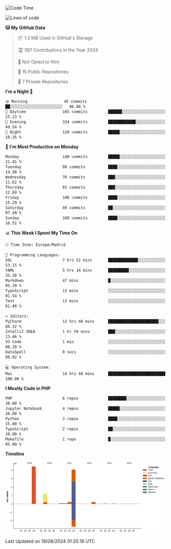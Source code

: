 <!--START_SECTION:waka-->
![Code Time](http://img.shields.io/badge/Code%20Time-331%20hrs%2027%20mins-blue)

![Lines of code](https://img.shields.io/badge/From%20Hello%20World%20I%27ve%20Written-10.3%20million%20lines%20of%20code-blue)

**🐱 My GitHub Data** 

> 📦 1.3 MB Used in GitHub's Storage 
 > 
> 🏆 397 Contributions in the Year 2024
 > 
> 🚫 Not Opted to Hire
 > 
> 📜 15 Public Repositories 
 > 
> 🔑 7 Private Repositories 
 > 
**I'm a Night 🦉** 

```text
🌞 Morning                45 commits          ██░░░░░░░░░░░░░░░░░░░░░░░   06.88 % 
🌆 Daytime                165 commits         ██████░░░░░░░░░░░░░░░░░░░   25.23 % 
🌃 Evening                324 commits         ████████████░░░░░░░░░░░░░   49.54 % 
🌙 Night                  120 commits         █████░░░░░░░░░░░░░░░░░░░░   18.35 % 
```
📅 **I'm Most Productive on Monday** 

```text
Monday                   140 commits         █████░░░░░░░░░░░░░░░░░░░░   21.41 % 
Tuesday                  98 commits          ████░░░░░░░░░░░░░░░░░░░░░   14.98 % 
Wednesday                76 commits          ███░░░░░░░░░░░░░░░░░░░░░░   11.62 % 
Thursday                 83 commits          ███░░░░░░░░░░░░░░░░░░░░░░   12.69 % 
Friday                   100 commits         ████░░░░░░░░░░░░░░░░░░░░░   15.29 % 
Saturday                 49 commits          ██░░░░░░░░░░░░░░░░░░░░░░░   07.49 % 
Sunday                   108 commits         ████░░░░░░░░░░░░░░░░░░░░░   16.51 % 
```


📊 **This Week I Spent My Time On** 

```text
🕑︎ Time Zone: Europe/Madrid

💬 Programming Languages: 
SQL                      7 hrs 52 mins       █████████████░░░░░░░░░░░░   53.15 % 
YAML                     5 hrs 14 mins       █████████░░░░░░░░░░░░░░░░   35.38 % 
Markdown                 47 mins             █░░░░░░░░░░░░░░░░░░░░░░░░   05.39 % 
TypeScript               13 mins             ░░░░░░░░░░░░░░░░░░░░░░░░░   01.54 % 
Text                     13 mins             ░░░░░░░░░░░░░░░░░░░░░░░░░   01.48 % 

🔥 Editors: 
PyCharm                  12 hrs 46 mins      ██████████████████████░░░   86.32 % 
IntelliJ IDEA            1 hr 59 mins        ███░░░░░░░░░░░░░░░░░░░░░░   13.46 % 
VS Code                  1 min               ░░░░░░░░░░░░░░░░░░░░░░░░░   00.20 % 
DataSpell                0 secs              ░░░░░░░░░░░░░░░░░░░░░░░░░   00.02 % 

💻 Operating System: 
Mac                      14 hrs 48 mins      █████████████████████████   100.00 % 
```

**I Mostly Code in PHP** 

```text
PHP                      6 repos             ████████░░░░░░░░░░░░░░░░░   30.00 % 
Jupyter Notebook         4 repos             █████░░░░░░░░░░░░░░░░░░░░   20.00 % 
Python                   3 repos             ████░░░░░░░░░░░░░░░░░░░░░   15.00 % 
TypeScript               2 repos             ██░░░░░░░░░░░░░░░░░░░░░░░   10.00 % 
Makefile                 1 repo              █░░░░░░░░░░░░░░░░░░░░░░░░   05.00 % 
```



**Timeline**

![Lines of Code chart](https://raw.githubusercontent.com/danisoronellas/danisoronellas/main/assets/bar_graph.png)


 Last Updated on 19/08/2024 01:25:18 UTC
<!--END_SECTION:waka-->
